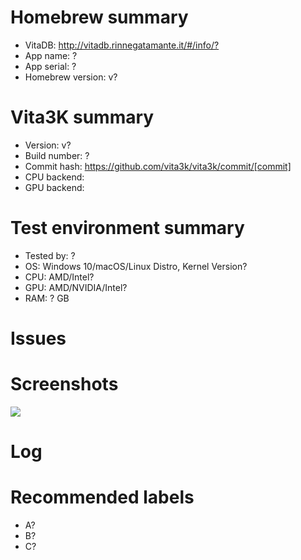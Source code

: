 <!-- Please use homebrew name for issue Title -->
<!-- Amend ? below with the correct information -->

# Homebrew summary
- VitaDB: <http://vitadb.rinnegatamante.it/#/info/?><!-- Replace "?" with homebrew id -->
- App name: ?
- App serial: ?
- Homebrew version: v?

# Vita3K summary
- Version: v?
- Build number: ?
- Commit hash: https://github.com/vita3k/vita3k/commit/[commit] <!-- Replace "[commit]" with commit hash -->
- CPU backend:              <!-- As of today Vita3K uses two CPU backend engines to run games: Unicorn and Dynarmic.
                            When testing games Dynarmic should be prefered as it normally gives better results than Unicorn
                            You can change the CPU backend on the emu settings -->
- GPU backend: <!-- Vita3K has the option to choose bewteen Vulkan and OpenGL, there is no superior
							option and one can have better results than other -->

# Test environment summary
- Tested by: ?
- OS: Windows 10/macOS/Linux Distro, Kernel Version?
- CPU: AMD/Intel?
- GPU: AMD/NVIDIA/Intel?
- RAM: ? GB

# Issues
<!-- Summary of problems -->

# Screenshots
![](https://?)

# Log

# Recommended labels
<!-- See https://github.com/Vita3K/homebrew-compatibility/labels -->
- A?
- B?
- C?

